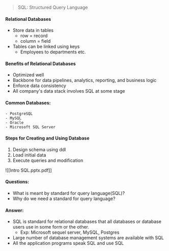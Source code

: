> SQL: Structured Query Language
#### Relational Databases
- Store data in tables
	- row = record
	- column = field
- Tables can be linked using keys
	- Employees to departments etc.
#### Benefits of Relational Databases
- Optimized well
- Backbone for data pipelines, analytics, reporting, and business logic
- Enforce data consistency
- All company's data stack involves SQL at some stage
#### Common Databases:
    - PostgreSQL
	- MySQL
	- Oracle
	- Microsoft SQL Server

#### Steps for Creating and Using Database
1. Design schema using ddl
2. Load initial data
3. Execute queries and modification


![[Intro SQL.pptx.pdf]]

#### Questions: 
- What is meant by standard for query language(SQL)? 
- Why do we need a standard for query language? 
#### Answer: 
- SQL is standard for relational databases that all databases or database users use in some form or the other.
	-  Exp: Microsoft sequel server, MySQL, Postgres 
- Large number of database management systems are available with SQL
- All the application programs speak SQL and use SQL